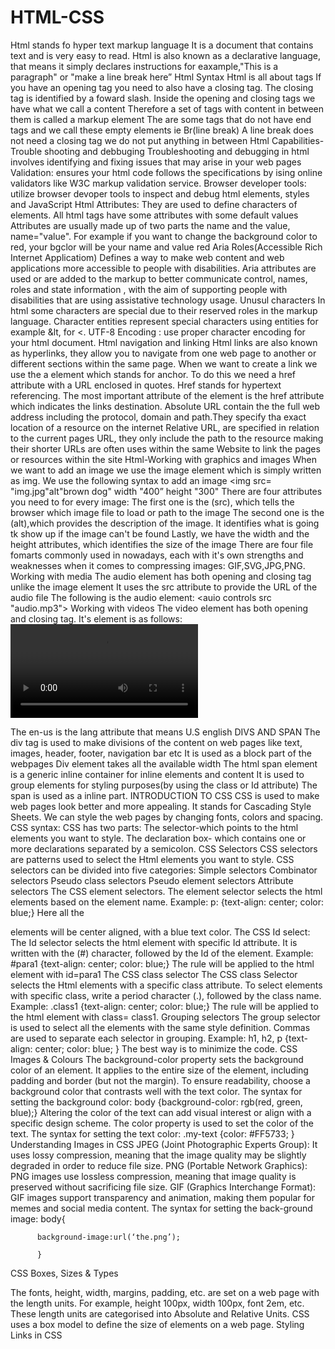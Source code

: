 # HTML-CSS
Html stands fo hyper text markup language
It is a document that contains text and is very easy to read.
Html is also known as a declarative language, that means it simply declares instructions for eaxample,"This is a paragraph" or "make a line break here”
Html Syntax
Html is all about tags
If you have an opening tag you need to also have a closing tag.
The closing tag is identified by a foward slash.
Inside the opening and closing tags we have what we call a content 
Therefore a set of tags with content in between them is called a markup element
The are some tags that do not have end tags and we call these empty elements ie Br(line break)
A line break does not need a closing tag we do not put anything in between
Html Capabilities-Trouble shooting and debbuging
Troubleshooting and debugging in html involves identifying and fixing issues that may arise in your web pages
Validation: ensures your html code follows the specifications by ising online validators like W3C markup validation service.
Browser developer tools: utilize browser devoper tools to inspect and debug html elements, styles and JavaScript
Html Attributes:
They are used to define characters of elements.
All html tags have some attributes with some default values
Attributes are usually made up of two parts the name and the value, name="value".
For example if you want to change the background color to red, your bgclor will be your name and value red
Aria Roles(Accessible Rich Internet Applicatiom)
Defines a way to make web content and web applications more accessible to people with disabilities.
Aria attributes are used or are added to the markup to better communicate control, names, roles and state information , with the aim of supporting people with disabilities that are using assistative technology usage.
Unusul characters 
In html some characters are special due to their reserved roles in the markup language.
Character entities represent special characters using entities for example &lt, for <.
UTF-8 Encoding : use proper character encoding for your html document.
Html navigation and linking
Html links are also known as hyperlinks, they allow you to navigate from one web page to another or different sections within the same page.
When we want to create a link we use the a element which stands for anchor.
To do this we need a href attribute with a URL enclosed in quotes.
Href stands for hypertext referencing.
The most important attribute of the <a>element is the href attribute which indicates the links destination.
Absolute URL contain the the full web address including the protocol, domain and path.They specify tha exact location of a resource on the internet
Relative URL, are specified in relation to the current pages URL, they only include the path to the resource making their shorter
URLs are often uses within the same Website to link the pages or resources within the site
Html-Working with graphics and images 
When we want to add an image we use the image element which is simply written as img.
We use the following syntax to add an image
<img src= "img.jpg"alt"brown dog" width "400” height "300"
There are four attributes you need to for every image:
The first one is the (src), which tells the browser which image file to load or path to the image
The second one is the (alt),which provides the description of the image. It identifies what is going tk show up if the image can't be found
Lastly, we have the width and the height attributes, which identifies the size of the image
There are four file fomarts commonly used in nowadays, each with it's own strengths and weaknesses when it comes to compressing images:
GIF,SVG,JPG,PNG.                    
Working with media
The audio element has both opening and closing tag unlike the image element
It uses the src attribute to provide the URL of the audio file
The following is the audio element:
<auio controls src "audio.mp3"></audio>
Working with videos
The video element has both opening and closing tag.
It's element is as follows:
<video src=video.mp4>
<embeded> is a tag that causes the browser itself to include the controls for the multimedia to automatically provide browser support.
Html content Identification
The lang attribute is used to specify the language of the website.
It's syntax or element is as follows
<html lang ="en-us">
The en-us is the lang attribute that means U.S english
DIVS AND SPAN
The div tag is used to make divisions of the content on web pages like text, images, header, footer, navigation bar etc
It is used as a block part of the webpages
Div element takes all the available width
The html span element is a generic inline container for inline elements and content
It is used to group elements for styling purposes(by using the class or Id attribute)
The span is used as a inline part.
INTRODUCTION TO CSS
CSS is used to make web pages look better and more appealing.
It stands for Cascading Style Sheets.
We can style the web pages by changing fonts, colors and spacing.
CSS syntax:
CSS has two parts:
The selector-which points to the html elements you want to style.
The declaration box- which contains one or more declarations separated by a semicolon.
CSS Selectors
CSS selectors are patterns used to select the Html elements you want to style.
CSS selectors can be divided into five categories:
Simple selectors
Combinator selectors
Pseudo class selectors
Pseudo element selectors
Attribute selectors
The CSS element selectors.
The element selector selects the html elements based on the element name.
Example:  p: {text-align: center; color: blue;}
Here all the <p> elements will be center aligned, with a blue text color.
The CSS Id select:
The Id selector selects the html element with specific Id attribute.
It is written with the (#) character, followed by the Id of the element.
Example: #para1 {text-align: center; color: blue;}
The rule will be applied to the html element with id=para1
The CSS class selector
The CSS class Selector selects the Html elements with a specific class attribute.
To select elements with specific class, write a period character (.), followed by the class name.
Example:  .class1 {text-align: center; color: blue;}
The rule will be applied to the html element with class= class1.
Grouping selectors
The group selector is used to select all the elements with the same style definition.
Commas are used to separate each selector in grouping.
Example:   h1, h2, p {text-align: center; color: blue; }
The best way is to minimize the code.
CSS Images & Colours
The background-color property sets the background color of an element. It applies to the entire size of the element, including padding and border (but not the margin). 
 To ensure readability, choose a background color that contrasts well with the text color. 
The syntax for setting the background color:
               body {background-color: rgb(red, green, blue);} 
Altering the color of the text can add visual interest or align with a specific design scheme. The color property is used to set the color of the text.  
The syntax for setting the text color:   .my-text {color: #FF5733;  }
Understanding Images in CSS
 JPEG (Joint Photographic Experts Group): It uses lossy compression, meaning that the image quality may be slightly degraded in order to reduce file size.
PNG (Portable Network Graphics): PNG images use lossless compression, meaning that image quality is preserved without sacrificing file size. 
GIF (Graphics Interchange Format): GIF images support transparency and animation, making them popular for memes and social media content.
The syntax for setting the back-ground image:
       body{

          background-image:url(‘the.png’);

          }
CSS Boxes, Sizes & Types

The fonts, height, width, margins, padding, etc. are set on a web page with the length units. For example, height 100px, width 100px, font 2em, etc. 
These length units are categorised into Absolute and Relative Units.
CSS uses a box model to define the size of elements on a web page. 
Styling Links in CSS
